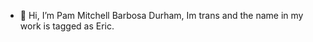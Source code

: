 - 👋 Hi, I’m Pam Mitchell Barbosa Durham, Im trans and the name in my work is tagged as Eric.
<!---
p-a-am/p-a-am is a ✨ special ✨ repository because its `README.md` (this file) appears on your GitHub profile.
You can click the Preview link to take a look at your changes.
--->
